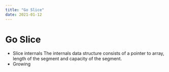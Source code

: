 ```yaml
---
title: "Go Slice"
date: 2021-01-12
---
```


# Go Slice

- Slice internals
The internals data structure consists of a pointer to array, length of the segment and capacity of the segment.
- Growing
